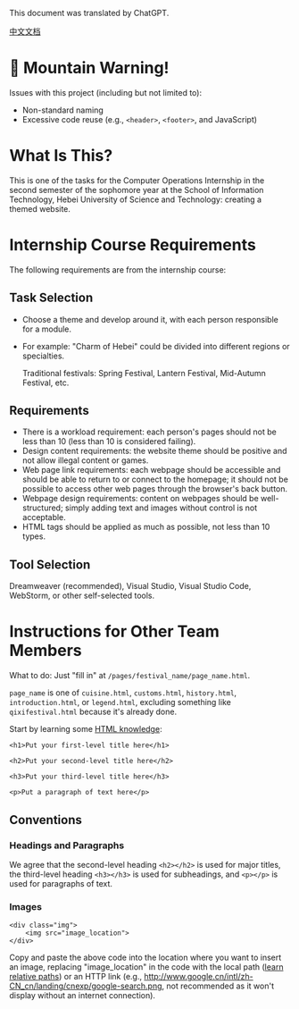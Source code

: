 This document was translated by ChatGPT.

[中文文档](./README.md)

# 💩 Mountain Warning!
Issues with this project (including but not limited to):
* Non-standard naming
* Excessive code reuse (e.g., `<header>`, `<footer>`, and JavaScript)

# What Is This?
This is one of the tasks for the Computer Operations Internship in the second semester of the sophomore year at the School of Information Technology, Hebei University of Science and Technology: creating a themed website.

# Internship Course Requirements
The following requirements are from the internship course:
## Task Selection
* Choose a theme and develop around it, with each person responsible for a module.
* For example: "Charm of Hebei" could be divided into different regions or specialties.

    Traditional festivals: Spring Festival, Lantern Festival, Mid-Autumn Festival, etc.

## Requirements
* There is a workload requirement: each person's pages should not be less than 10 (less than 10 is considered failing).
* Design content requirements: the website theme should be positive and not allow illegal content or games.
* Web page link requirements: each webpage should be accessible and should be able to return to or connect to the homepage; it should not be possible to access other web pages through the browser's back button.
* Webpage design requirements: content on webpages should be well-structured; simply adding text and images without control is not acceptable.
* HTML tags should be applied as much as possible, not less than 10 types.

## Tool Selection
Dreamweaver (recommended), Visual Studio, Visual Studio Code, WebStorm, or other self-selected tools.

# Instructions for Other Team Members
What to do: Just "fill in" at `/pages/festival_name/page_name.html`.

`page_name` is one of `cuisine.html`, `customs.html`, `history.html`, `introduction.html`, or `legend.html`, excluding something like `qixifestival.html` because it's already done.

Start by learning some [HTML knowledge](https://www.runoob.com/html/html-basic.html):

`<h1>Put your first-level title here</h1>`

`<h2>Put your second-level title here</h2>`

`<h3>Put your third-level title here</h3>`

`<p>Put a paragraph of text here</p>`

## Conventions
### Headings and Paragraphs
We agree that the second-level heading `<h2></h2>` is used for major titles, the third-level heading `<h3></h3>` is used for subheadings, and `<p></p>` is used for paragraphs of text.

### Images
```
<div class="img">
    <img src="image_location">
</div>
```
Copy and paste the above code into the location where you want to insert an image, replacing "image_location" in the code with the local path ([learn relative paths](https://zhuanlan.zhihu.com/p/263756528)) or an HTTP link (e.g., http://www.google.cn/intl/zh-CN_cn/landing/cnexp/google-search.png, not recommended as it won't display without an internet connection).